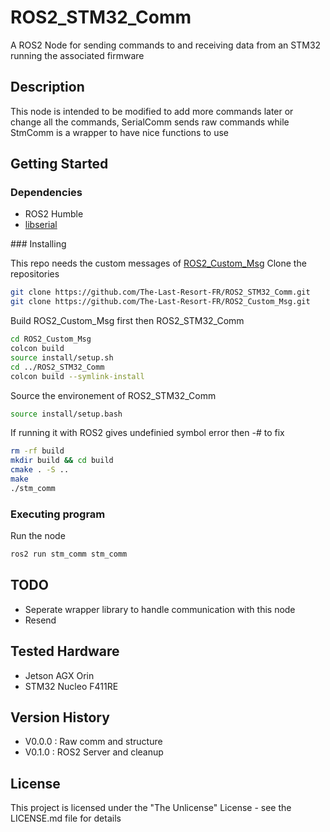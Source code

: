 # ROS2_STM32_Comm

A ROS2 Node for sending commands to and receiving data from an STM32 running the associated firmware

## Description

This node is intended to be modified to add more commands later or change all the commands, SerialComm sends raw commands while StmComm is a wrapper to have nice functions to use

## Getting Started

### Dependencies

- ROS2 Humble
- [libserial](https://github.com/crayzeewulf/libserial)  

### Installing

This repo needs the custom messages of [ROS2_Custom_Msg](https://github.com/The-Last-Resort-FR/ROS2_Custom_Msg)
Clone the repositories
```bash
git clone https://github.com/The-Last-Resort-FR/ROS2_STM32_Comm.git
git clone https://github.com/The-Last-Resort-FR/ROS2_Custom_Msg.git
```  
Build ROS2_Custom_Msg first then ROS2_STM32_Comm
```bash
cd ROS2_Custom_Msg
colcon build
source install/setup.sh
cd ../ROS2_STM32_Comm
colcon build --symlink-install
```
Source the environement of ROS2_STM32_Comm
```bash
source install/setup.bash
```

If running it with ROS2 gives undefinied symbol error then -# to fix
```bash
rm -rf build
mkdir build && cd build
cmake . -S ..
make
./stm_comm
```

### Executing program

Run the node  
```bash
ros2 run stm_comm stm_comm
```

## TODO

- Seperate wrapper library to handle communication with this node
- Resend

## Tested Hardware

- Jetson AGX Orin
- STM32 Nucleo F411RE 

## Version History

- V0.0.0 : Raw comm and structure
- V0.1.0 : ROS2 Server and cleanup

## License

This project is licensed under the "The Unlicense" License - see the LICENSE.md file for details